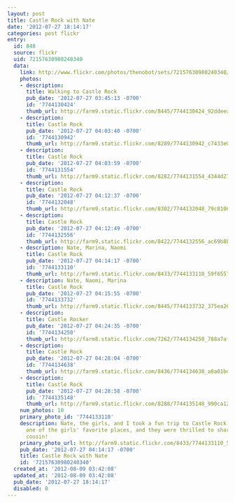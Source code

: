 ```yaml
---
layout: post
title: Castle Rock with Nate
date: '2012-07-27 18:14:17'
categories: post flickr
entry:
  id: 848
  source: flickr
  uid: 72157630980240340
  data:
    link: http://www.flickr.com/photos/thenobot/sets/72157630980240340/
    photos:
    - description: 
      title: Walking to Castle Rock
      pub_date: '2012-07-27 03:45:13 -0700'
      id: '7744130424'
      thumb_url: http://farm9.static.flickr.com/8445/7744130424_92ddeea11e_s.jpg
    - description: 
      title: Castle Rock
      pub_date: '2012-07-27 04:03:40 -0700'
      id: '7744130942'
      thumb_url: http://farm9.static.flickr.com/8289/7744130942_c7433e0d66_s.jpg
    - description: 
      title: Castle Rock
      pub_date: '2012-07-27 04:03:59 -0700'
      id: '7744131554'
      thumb_url: http://farm9.static.flickr.com/8282/7744131554_4344d27d76_s.jpg
    - description: 
      title: Castle Rock
      pub_date: '2012-07-27 04:12:37 -0700'
      id: '7744132048'
      thumb_url: http://farm9.static.flickr.com/8302/7744132048_79c810649a_s.jpg
    - description: 
      title: Castle Rock
      pub_date: '2012-07-27 04:12:49 -0700'
      id: '7744132556'
      thumb_url: http://farm9.static.flickr.com/8422/7744132556_ac69b8b2d3_s.jpg
    - description: Nate, Marina, Naomi
      title: Castle Rock
      pub_date: '2012-07-27 04:14:17 -0700'
      id: '7744133110'
      thumb_url: http://farm9.static.flickr.com/8433/7744133110_59f6557208_s.jpg
    - description: Nate, Naomi, Marina
      title: Castle Rock
      pub_date: '2012-07-27 04:15:55 -0700'
      id: '7744133732'
      thumb_url: http://farm9.static.flickr.com/8445/7744133732_375ea2628e_s.jpg
    - description: 
      title: Castle Rocker
      pub_date: '2012-07-27 04:24:35 -0700'
      id: '7744134250'
      thumb_url: http://farm8.static.flickr.com/7262/7744134250_788a7afa15_s.jpg
    - description: 
      title: Castle Rock
      pub_date: '2012-07-27 04:28:04 -0700'
      id: '7744134638'
      thumb_url: http://farm9.static.flickr.com/8436/7744134638_a8a01bd54c_s.jpg
    - description: 
      title: Castle Rock
      pub_date: '2012-07-27 04:28:58 -0700'
      id: '7744135148'
      thumb_url: http://farm9.static.flickr.com/8288/7744135148_990ca125bd_s.jpg
    num_photos: 10
    primary_photo_id: '7744133110'
    description: Nate, the girls, and I took a fun trip to Castle Rock one morning.  It's
      one of the girls' favorite places, and they were thrilled to share it with their
      cousin!
    primary_photo_url: http://farm9.static.flickr.com/8433/7744133110_59f6557208_m.jpg
    pub_date: '2012-07-27 04:14:17 -0700'
    title: Castle Rock with Nate
    id: '72157630980240340'
  created_at: '2012-08-09 03:42:08'
  updated_at: '2012-08-09 03:42:08'
  pub_date: '2012-07-27 18:14:17'
  disabled: 0
---
```


